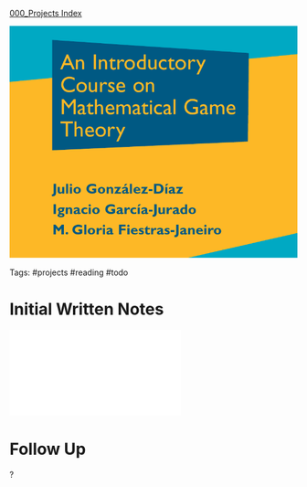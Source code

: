 
[000_Projects Index](000_Projects%20Index.md)

![](../../attachments/Pasted%20image%2020210428012338.png)

Tags: #projects #reading #todo

# Initial Written Notes

![](../../attachments/Apr%2028%2000h22.pdf)

# Follow Up

?